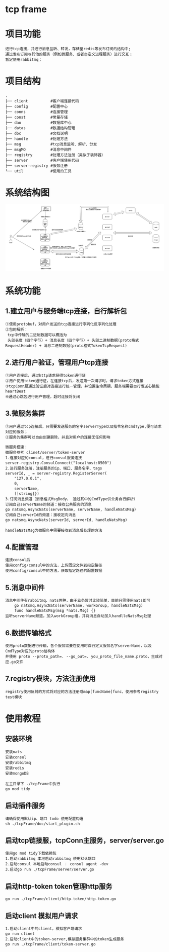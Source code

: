 # tcp frame
# 项目功能
```
进行tcp连接，并进行消息监听、转发，存储至redis等发布订阅的结构中;
通过发布订阅与其他的服务（例如微服务、或者自定义进程服务）进行交互；
暂定使用rabbitmq；

```

# 项目结构
```
.
├── client          #客户端连接代码
├── config          #配置中心
├── conns           #连接管理
├── const           #常量存储
├── dao             #数据库中心
├── datas           #数据结构管理
├── doc             #文档说明
├── handle          #处理方法
├── msg             #tcp消息监听、解析、分发
├── msgMQ           #消息中间件
├── registry        #处理方法注册（类似于装饰器）
├── server          #客户端使用代码
├── server-registry #服务注册
└── util            #使用的工具
```

# 系统结构图
![avatar](https://github.com/LiuBaiSMD/tcpFrame/blob/master/doc/TcpFrame.jpg?raw=true)

# 系统功能
## 1.建立用户与服务端tcp连接，自行解析包
```
①使用protobuf，对用户发送的tcp连接进行序列化反序列化处理
②包的解析：
 tcp中传输的二进制数据可以概括为
 头部长度（四个字节）+ 消息长度（四个字节）+ 头部二进制数据(proto格式RequestHeader) + 消息二进制数据(proto格式TokenTcpRequest)
```
## 2.进行用户验证，管理用户tcp连接
```
①用户连接后，通过http请求获得token通行证
②用户使用token通行证，在连接tcp后，发送第一次请求时，请求token方式连接
③tcpConn服通过验证后对连接进行统一管理，并设置生命周期，服务端需要自行发送心跳包heartBeat
④通过心跳包进行用户管理，超时连接将关闭
```

## 3.微服务集群
```
①用户通过tcp连接后，只需要发送服务的名字serverType以及指令名称cmdType,便可请求对应的服务；
②服务的集群可以自由创建删除，并且对用户的连接无任何影响
```
```
微服务搭建：
微服务参考 clinet/server/token-server
1.连接对应的consul，进行consul服务连接
server-registry.ConsulConnect("localhost:8500")
2.进行服务注册，注册服务的ip、端口、服务名字、tags
serverId, _ = server-registry.RegisterServer(
	"127.0.0.1",
	0,
	serverName,
	[]string{})
3.订阅消息频道（消息格式MsgBody， 通过其中的CmdType供业务自行解析）
订阅自己serverName的频道：接收公共服务的消息
go natsmq.AsyncNats(serverName, serverName, handleNatsMsg)
订阅自己serverId的频道：接收定向消息
go natsmq.AsyncNats(serverId, serverId, handleNatsMsg)

handleNatsMsg为微服务中需要接收到消息后处理的方法
```

## 4.配置管理
```
连接consul后
使用config/consul中的方法，上传固定文件到指定路径
使用config/consul中的方法，获取指定路径的配置数据
```

## 5.消息中间件
```
消息中间件有rabbitmq、nats两种，由于业务暂时比较简单，目前只需使用nats即可
    go natsmq.AsyncNats(serverName, workGroup, handleNatsMsg)
    func handleNatsMsg(msg *nats.Msg) {}
监听serverName频道，加入workGroup组，并将消息自动加入handlleNatsMsg处理

```

## 6.数据传输格式
```
使用proto数据进行传输，各个服务需要在使用时自行定义服务名字serverName，以及CmdType对应的proto结构体
并使用 proto --proto_path=. --go_out=. you_proto_file_name.proto，生成对应.go文件
```

## 7.registry模块，方法注册使用
```
registry使用反射的方式将对应的方法注册成map[funcName]func，使用参考registry test模块
```

# 使用教程

## 安装环境
```
安装nats
安装consul
安装rabbitmq
安装redis
安装mongoDB

在主目录下 ./tcpFrame中执行
go mod tidy
```
## 启动插件服务
```
请确保使用默认ip、端口 todo 使用配置构造
sh ./tcpFrame/doc/start_plugin.sh
```

## 启动tcp链接服，tcpConn主服务，server/server.go
```
使用go mod tidy下载依赖包
1.启动rabbitmq 本地启动rabbitmq 使用默认端口
2.启动consul 本地启动consul ： consul agent -dev
3.启动go run ./tcpFrame/server/server.go
```

## 启动http-token token管理http服务
```
go run ./tcpFrame/client/http-token/http-token.go
```

## 启动client 模拟用户请求
```
1.启动client中的client，模拟客户端请求
go run clinet
2.启动client中的token-server,模拟服务集群中的token生成服务
go run ./tcpFrame/client/token-server.go
```